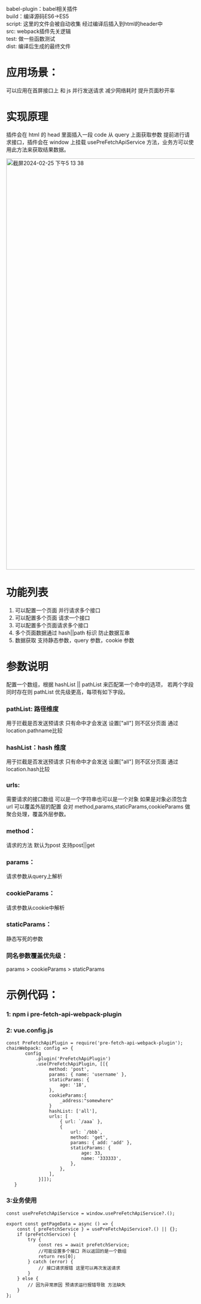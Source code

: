 babel-plugin：babel相关插件  <br>
build：编译源码ES6->ES5  <br>
script: 这里的文件会被自动收集 经过编译后插入到html的header中<br>
src: webpack插件先关逻辑  <br>
test: 做一些函数测试<br>
dist: 编译后生成的最终文件 <br>

# 应用场景：

可以应用在首屏接口上 和 js 并行发送请求 减少网络耗时 提升页面秒开率

# 实现原理
插件会在 html 的 head 里面插入一段 code 从 query 上面获取参数 提前进行请求接口，插件会在 window 上挂载 usePreFetchApiService 方法，业务方可以使用此方法来获取结果数据。

<img width="1098" alt="截屏2024-02-25 下午5 13 38" src="https://github.com/wuyunqiang/pre-fetch-api-webpack-plugin/assets/13480948/f528fa8d-9a67-41df-a06b-2e5b5219db42">


# 功能列表
1. 可以配置一个页面 并行请求多个接口
2. 可以配置多个页面 请求一个接口
3. 可以配置多个页面请求多个接口
4. 多个页面数据通过 hash||path 标识 防止数据互串
5. 数据获取 支持静态参数，query 参数，cookie 参数

# 参数说明
配置一个数组，根据 hashList || pathList 来匹配第一个命中的选项，
若两个字段同时存在则 pathList 优先级更高，每项有如下字段。

### pathList: 路径维度
用于拦截是否发送预请求 只有命中才会发送
设置["all"] 则不区分页面
通过location.pathname比较

### hashList：hash 维度
用于拦截是否发送预请求 只有命中才会发送
设置["all"] 则不区分页面
通过location.hash比较

### urls:
需要请求的接口数组 可以是一个字符串也可以是一个对象
如果是对象必须包含 url 可以覆盖外层的配置
会对 method,params,staticParams,cookieParams 做聚合处理，覆盖外层参数。

### method：
请求的方法 默认为post 支持post||get

### params：
请求参数从query上解析

### cookieParams：
请求参数从cookie中解析

### staticParams：
静态写死的参数

### 同名参数覆盖优先级：
params > cookieParams > staticParams

# 示例代码：

### 1: npm i pre-fetch-api-webpack-plugin <br>
### 2: vue.config.js
```
const PreFetchApiPlugin = require('pre-fetch-api-webpack-plugin');
chainWebpack: config => {
       config
           .plugin('PreFetchApiPlugin')
           .use(PreFetchApiPlugin, [[{
                method: 'post',
                params: { name: 'username' },
                staticParams: {
                    age: '18',
                },
                cookieParams:{
                    _address:"somewhere"
                }
                hashList: ['all'],
                urls: [
                    { url: `/aaa` },
                    {
                        url: `/bbb`,
                        method: 'get',
                        params: { add: 'add' },
                        staticParams: {
                            age: 33,
                            name: '333333',
                        },
                    },
                ],
            }]]);
   }
```

### 3:业务使用
```
const usePreFetchApiService = window.usePreFetchApiService?.();

export const getPageData = async () => {
    const { preFetchService } = usePreFetchApiService?.() || {};
    if (preFetchService) {
        try {
            const res = await preFetchService; 
            //可能设置多个接口 所以返回的是一个数组
            return res[0];
        } catch (error) {
            // 接口请求报错 这里可以再次发送请求
        }
    } else {
        // 因为异常原因 预请求运行报错导致 方法缺失 
    }
};

```
